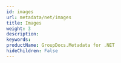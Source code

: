 ```yaml
---
id: images
url: metadata/net/images
title: Images
weight: 3
description: 
keywords: 
productName: GroupDocs.Metadata for .NET
hideChildren: False
---
```

